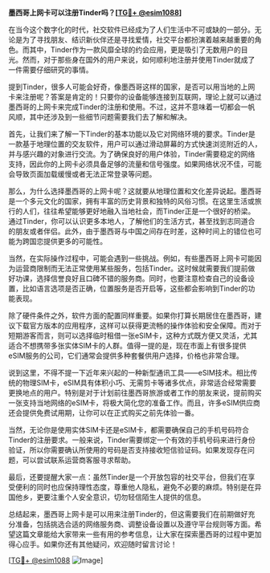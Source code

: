 **墨西哥上网卡可以注册Tinder吗？[[TG💪+ @esim1088](https://t.me/s/esim1088)]**

在当今这个数字化的时代，社交软件已经成为了人们生活中不可或缺的一部分。无论是为了寻找朋友、结识新伙伴还是寻找爱情，社交平台都扮演着越来越重要的角色。而其中，Tinder作为一款风靡全球的约会应用，更是吸引了无数用户的目光。然而，对于那些身在国外的用户来说，如何顺利地注册并使用Tinder就成了一件需要仔细研究的事情。

提到Tinder，很多人可能会好奇，像墨西哥这样的国家，是否可以用当地的上网卡来注册呢？答案是肯定的！只要你的设备能够连接到互联网，理论上就可以通过墨西哥的上网卡来完成Tinder的注册和使用。不过，这并不意味着一切都会一帆风顺，其中还涉及到一些细节问题需要我们去了解和解决。

首先，让我们来了解一下Tinder的基本功能以及它对网络环境的要求。Tinder是一款基于地理位置的交友软件，用户可以通过滑动屏幕的方式快速浏览附近的人，并与感兴趣的对象进行交流。为了确保良好的用户体验，Tinder需要稳定的网络支持，因此你的上网卡必须具备足够的流量和信号强度。如果网络状况不佳，可能会导致页面加载缓慢或者无法正常登录等问题。

那么，为什么选择墨西哥的上网卡呢？这就要从地理位置和文化差异说起。墨西哥是一个多元文化的国家，拥有丰富的历史背景和独特的风俗习惯。在这里生活或旅行的人们，往往希望能够更好地融入当地社会，而Tinder正是一个很好的桥梁。通过Tinder，你可以认识更多本地人，了解他们的生活方式，甚至找到志同道合的朋友或者伴侣。此外，由于墨西哥与中国之间存在时差，这种时间上的错位也可能为跨国恋提供更多的可能性。

当然，在实际操作过程中，可能会遇到一些挑战。例如，有些墨西哥上网卡可能因为运营商限制而无法正常使用某些服务，包括Tinder。这时候就需要我们提前做好功课，选择信誉良好且口碑不错的服务商。同时，也要注意检查自己的设备设置，比如语言选项是否正确，位置服务是否开启等，这些都会影响到Tinder的功能表现。

除了硬件条件之外，软件方面的配置同样重要。如果你打算长期居住在墨西哥，建议下载官方版本的应用程序，这样可以获得更流畅的操作体验和安全保障。而对于短期游客而言，则可以选择临时租借一张eSIM卡，这种方式既方便又灵活，尤其适合不想携带多张实体SIM卡的人群。值得一提的是，现在市面上有很多提供eSIM服务的公司，它们通常会提供多种套餐供用户选择，价格也非常合理。

说到这里，不得不提一下近年来兴起的一种新型通讯工具——eSIM技术。相比传统的物理SIM卡，eSIM具有体积小巧、无需剪卡等诸多优点，非常适合经常需要更换地点的用户。特别是对于计划前往墨西哥旅游或者工作的朋友来说，提前购买一张支持当地网络的eSIM卡，将极大简化您的准备工作。而且，许多eSIM供应商还会提供免费试用期，让你可以在正式购买之前先体验一番。

当然，无论你是使用实体SIM卡还是eSIM卡，都需要确保自己的手机号码符合Tinder的注册要求。一般来说，Tinder需要绑定一个有效的手机号码来进行身份验证，所以你需要确认所使用的号码是否支持接收短信验证码。如果发现存在问题，可以尝试联系运营商客服寻求帮助。

最后，还要提醒大家一点：虽然Tinder是一个开放包容的社交平台，但我们在享受便利的同时也应保持理性态度，尊重他人隐私，避免不必要的麻烦。特别是在异国他乡，更要注重个人安全意识，切勿轻信陌生人提供的信息。

总结起来，墨西哥上网卡是可以用来注册Tinder的，但这需要我们在前期做好充分准备，包括挑选合适的网络服务商、调整设备设置以及遵守平台规则等方面。希望这篇文章能给大家带来一些有用的参考信息，让大家在探索墨西哥的过程中更加得心应手。如果你还有其他疑问，欢迎随时留言讨论！

[[TG💪+ @esim1088](https://t.me/s/esim1088) ![Image](https://i.postimg.cc/4NQfJmqS/Snipaste-2025-05-13-00-14-12.png)]